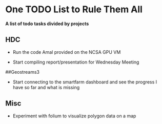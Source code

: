 # One TODO List to Rule Them All

**A list of todo tasks divided by projects**

## HDC
- Run the code Amal provided on the NCSA GPU VM

- Start compiling report/presentation for Wednesday Meeting

##Geostreams3

- Start connecting to the smartfarm dashboard and see the progress I have so far and what is missing

## Misc
- Experiment with folium to visualize polygon data on a map
